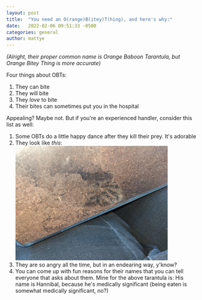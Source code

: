 ```yaml
---
layout: post
title:  "You need an O(range)B(itey)T(hing), and here's why:"
date:   2022-02-06 09:51:33 -0500
categories: general
author: mattye
---
```


<p><em>(Alright, their proper common name is Orange Baboon Tarantula, but Orange Bitey Thing is more accurate)</em></p>

Four things about OBTs:<br />
1. They can bite <br />
2. They will bite <br />
3. They <em>love</em> to bite <br />
4. Their bites can sometimes put you in the hospital

<p>Appealing? Maybe not. But if you're an experienced handler, consider this list as well:</p>

1. Some OBTs do a little happy dance after they kill their prey. It's adorable<br />
2. They look like *this*: <br /> ![curly1.jpg](/img/curly1.jpg)<br />
3. They are so angry all the time, but in an endearing way, y'know?<br />
4. You can come up with fun reasons for their names that you can tell everyone that asks about them. 
Mine for the above tarantula is: His name is Hannibal, because he's medically significant (being eaten is somewhat medically significant, no?)<br />

<style type="text/css">
  img {
    rotate: 90;
    width: 400px;
  }
</style>
